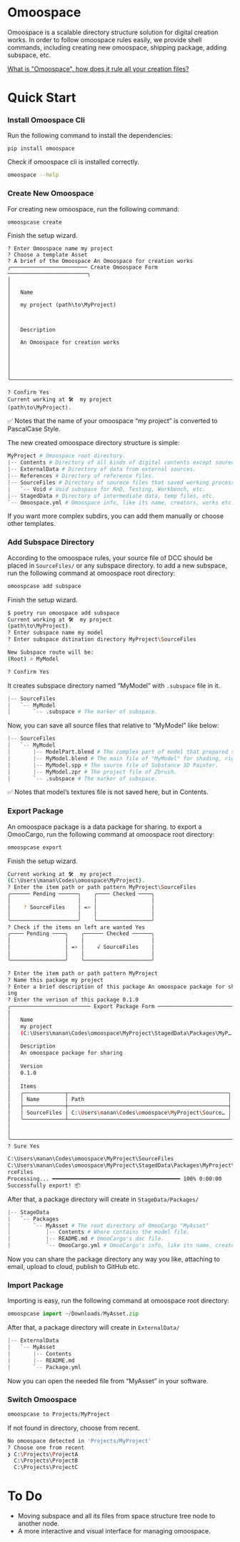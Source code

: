# Omoospace

Omoospace is a scalable directory structure solution for digital creation works. In order to follow omoospace rules easily, we provide shell commands, including creating new omoospace, shipping package, adding subspace, etc.

[What is "Omoospace", how does it rule all your creation files?](https://www.notion.so/Omoospace-5eb8e068eb8445aabb7ae03b0d034724?pvs=21)

# Quick Start

### **Install Omoospace Cli**

Run the following command to install the dependencies:

```shell
pip install omoospace
```

Check if omoospace cli is installed correctly.

```bash
omoospace --help
```

### **Create New Omoospace**

For creating new omoospace, run the following command:

```bash
omoospcase create
```

Finish the setup wizard.

```
? Enter Omoospace name my project
? Choose a template Asset
? A brief of the Omoospace An Omoospace for creation works
╭──────────────────────── Create Omoospace Form ─────────────────────────╮
│                                                                        │
│   Name                                                                 │
│   my project (path\to\MyProject)                                       │
│                                                                        │
│   Description                                                          │
│   An Omoospace for creation works                                      │
│                                                                        │
│                                                                        │
╰────────────────────────────────────────────────────────────────────────╯

? Confirm Yes
Current working at 🛠️  my project 
(path\to\MyProject).
```

<aside>
✅ Notes that the name of your omoospace “my project” is converted to PascalCase Style.

</aside>

The new created omoospace directory structure is simple:

```python
MyProject # Omoospace root directory.
|-- Contents # Directory of all kinds of digital contents except sourece file.
|-- ExternalData # Directory of data from external sources.
|-- References # Directory of reference files.
|-- SourceFiles # Directory of sourece files that saved working process.
|   `-- Void # Void subspace for RnD, Testing, Workbench, etc.
|-- StagedData # Directory of intermediate data, temp files, etc.
`-- Omoospace.yml # Omoospace info, like its name, creators, works etc.
```

If you want more complex subdirs, you can add them manually or choose other templates.

### **Add Subspace Directory**

According to the omoospace rules, your source file of DCC should be placed in `SourceFiles/` or any subspace directory. to add a new subspace, run the following command at omoospace root directory:

```bash
omoospcase add subspace
```

Finish the setup wizard.

```bash
$ poetry run omoospace add subspace
Current working at 🛠️  my project
(path\to\MyProject).
? Enter subspace name my model
? Enter subspace dstination directory MyProject\SourceFiles

New Subspace route will be:
(Root) > MyModel

? Confirm Yes
```

It creates subspace directory named “MyModel” with `.subspace` file in it.

```python
|-- SourceFiles
|   `-- MyModel
|       `-- .subspace # The marker of subspace.
```

Now, you can save all source files that relative to “MyModel” like below:

```python
|-- SourceFiles
|   `-- MyModel
|       |-- ModelPart.blend # The complex part of model that prepared separately.
|       |-- MyModel.blend # The main file of "MyModel" for shading, riging, lookdev, etc.
|       |-- MyModel.spp # The source file of Substance 3D Painter.
|       |-- MyModel.zpr # The project file of Zbrush.
|       `-- .subspace # The marker of subspace.
```

<aside>
✅ Notes that model’s textures file is not saved here, but in Contents.

</aside>

### Export Package

An omoospace package is a data package for sharing. to export a OmooCargo, run the following command at omoospace root directory:

```python
omoospcase export
```

Finish the setup wizard.

```bash
Current working at 🛠️  my project
(C:\Users\manan\Codes\omoospace\MyProject).
? Enter the item path or path pattern MyProject\SourceFiles
╭────── Pending ──────╮    ╭──── Checked ────╮
│                     │    │                 │
│    ? SourceFiles    │ => │                 │
│                     │    │                 │
╰─────────────────────╯    ╰─────────────────╯
? Check if the items on left are wanted Yes
╭──── Pending ────╮    ╭────── Checked ──────╮
│                 │    │                     │
│                 │ => │    √ SourceFiles    │
│                 │    │                     │
╰─────────────────╯    ╰─────────────────────╯
```

```bash
? Enter the item path or path pattern MyProject
? Name this package my project
? Enter a brief description of this package An omoospace package for shar 
ing
? Enter the verison of this package 0.1.0
╭───────────────────────── Export Package Form ──────────────────────────╮
│                                                                        │
│   Name                                                                 │
│   my project                                                           │
│   (C:\Users\manan\Codes\omoospace\MyProject\StagedData\Packages\MyP…   │
│                                                                        │
│   Description                                                          │
│   An omoospace package for sharing                                     │
│                                                                        │
│   Version                                                              │
│   0.1.0                                                                │
│                                                                        │
│   Items                                                                │
│   ╭─────────────┬──────────────────────────────────────────────────╮   │
│   │ Name        │ Path                                             │   │
│   ├─────────────┼──────────────────────────────────────────────────┤   │
│   │ SourceFiles │ C:\Users\manan\Codes\omoospace\MyProject\Source… │   │
│   ╰─────────────┴──────────────────────────────────────────────────╯   │
│                                                                        │
│                                                                        │
╰────────────────────────────────────────────────────────────────────────╯
? Sure Yes

C:\Users\manan\Codes\omoospace\MyProject\SourceFiles
C:\Users\manan\Codes\omoospace\MyProject\StagedData\Packages\MyProject\Sou
rceFiles
Processing... ━━━━━━━━━━━━━━━━━━━━━━━━━━━━━━━━━━━━━━━━ 100% 0:00:00       
Successfully export! 📦
```

After that, a package directory will create in `StageData/Packages/`

```python
|-- StageData
|   `-- Packages
|       `-- MyAsset # The root directory of OmooCargo "MyAsset"
|           |-- Contents # Where contains the model file.
|           |-- README.md # OmooCargo's doc file.
|           `-- OmooCargo.yml # OmooCargo's info, like its name, creators, etc.
```

Now you can share the package directory any way you like, attaching to email, upload to cloud, publish to GitHub etc.

### Import Package

Importing is easy, run the following command at omoospace root directory:

```python
omoospcase import ~/Downloads/MyAsset.zip
```

After that, a package directory will create in `ExternalData/`

```python
|-- ExternalData
|   `-- MyAsset
|       |-- Contents
|       |-- README.md
|       `-- Package.yml
```

Now you can open the needed file from “MyAsset” in your software.

### Switch Omoospace

```python
omoospcase to Projects/MyProject
```

If not found in directory, choose from recent.

```bash
No omoospace detected in 'Projects/MyProject'
? Choose one from recent
❯ C:\Projects\ProjectA
  C:\Projects\ProjectB
  C:\Projects\ProjectC
```

# To Do

- Moving subspace and all its files from space structure tree node to another node.
- A more interactive and visual interface for managing omoospace.